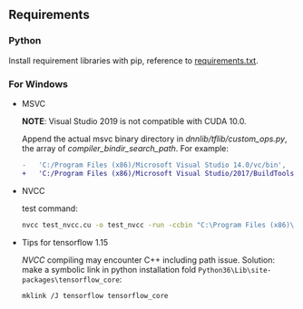 ## Requirements

### Python

Install requirement libraries with pip, reference to [requirements.txt](./requirements.txt).

### For Windows

* MSVC

	**NOTE**: Visual Studio 2019 is not compatible with CUDA 10.0.

	Append the actual msvc binary directory in *dnnlib/tflib/custom_ops.py*, the array of *compiler_bindir_search_path*. For example:

	```patch
	-	'C:/Program Files (x86)/Microsoft Visual Studio 14.0/vc/bin',
	+	'C:/Program Files (x86)/Microsoft Visual Studio/2017/BuildTools/VC/Tools/MSVC/14.16.27023/bin/Hostx64/x64',
	```

* NVCC

	test command:

	```.bash
	nvcc test_nvcc.cu -o test_nvcc -run -ccbin "C:\Program Files (x86)\Microsoft VisualStudio\2017\BuildTools\VC\Tools\MSVC\14.16.27023\bin\Hostx64\x64"
	```

* Tips for tensorflow 1.15

	*NVCC* compiling may encounter C++ including path issue. Solution: make a symbolic link in python installation fold `Python36\Lib\site-packages\tensorflow_core`:

	```.bash
	mklink /J tensorflow tensorflow_core
	```
